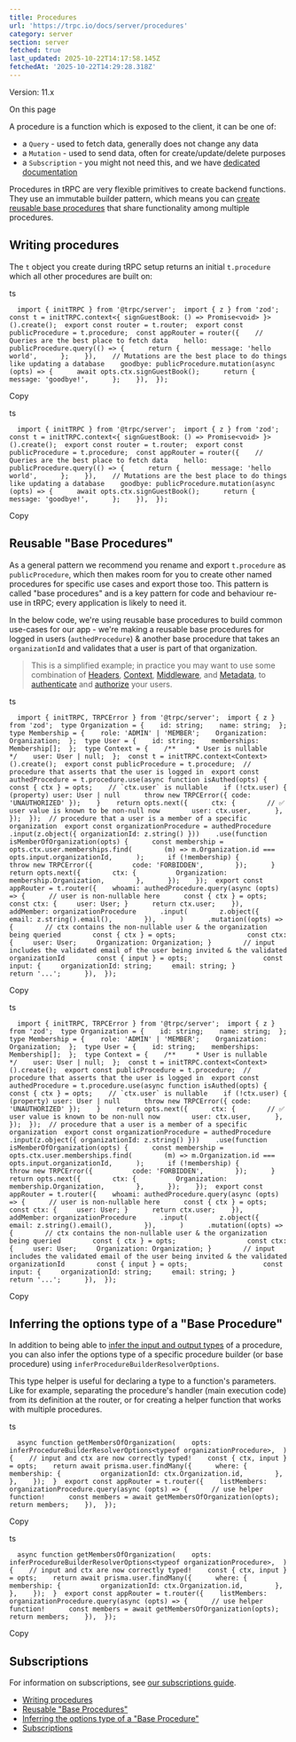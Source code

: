 ```yaml
---
title: Procedures
url: 'https://trpc.io/docs/server/procedures'
category: server
section: server
fetched: true
last_updated: 2025-10-22T14:17:58.145Z
fetchedAt: '2025-10-22T14:29:28.318Z'
---
```

Version: 11.x

On this page

A procedure is a function which is exposed to the client, it can be one of:

*   a `Query` - used to fetch data, generally does not change any data
*   a `Mutation` - used to send data, often for create/update/delete purposes
*   a `Subscription` - you might not need this, and we have [dedicated documentation](/docs/server/subscriptions)

Procedures in tRPC are very flexible primitives to create backend functions. They use an immutable builder pattern, which means you can [create reusable base procedures](#reusable-base-procedures) that share functionality among multiple procedures.

## Writing procedures[​](#writing-procedures "Direct link to Writing procedures")

The `t` object you create during tRPC setup returns an initial `t.procedure` which all other procedures are built on:

ts

`   import { initTRPC } from '@trpc/server';  import { z } from 'zod';  const t = initTRPC.context<{ signGuestBook: () => Promise<void> }>().create();  export const router = t.router;  export const publicProcedure = t.procedure;  const appRouter = router({    // Queries are the best place to fetch data    hello: publicProcedure.query(() => {      return {        message: 'hello world',      };    }),    // Mutations are the best place to do things like updating a database    goodbye: publicProcedure.mutation(async (opts) => {      await opts.ctx.signGuestBook();      return {        message: 'goodbye!',      };    }),  });   `

Copy

ts

`   import { initTRPC } from '@trpc/server';  import { z } from 'zod';  const t = initTRPC.context<{ signGuestBook: () => Promise<void> }>().create();  export const router = t.router;  export const publicProcedure = t.procedure;  const appRouter = router({    // Queries are the best place to fetch data    hello: publicProcedure.query(() => {      return {        message: 'hello world',      };    }),    // Mutations are the best place to do things like updating a database    goodbye: publicProcedure.mutation(async (opts) => {      await opts.ctx.signGuestBook();      return {        message: 'goodbye!',      };    }),  });   `

Copy

## Reusable "Base Procedures"[​](#reusable-base-procedures "Direct link to Reusable \"Base Procedures\"")

As a general pattern we recommend you rename and export `t.procedure` as `publicProcedure`, which then makes room for you to create other named procedures for specific use cases and export those too. This pattern is called "base procedures" and is a key pattern for code and behaviour re-use in tRPC; every application is likely to need it.

In the below code, we're using reusable base procedures to build common use-cases for our app - we're making a reusable base procedures for logged in users (`authedProcedure`) & another base procedure that takes an `organizationId` and validates that a user is part of that organization.

> This is a simplified example; in practice you may want to use some combination of [Headers](/docs/client/headers), [Context](/docs/server/context), [Middleware](/docs/server/middlewares), and [Metadata](/docs/server/metadata), to [authenticate](https://en.wikipedia.org/wiki/Authentication) and [authorize](/docs/server/authorization) your users.

ts

``   import { initTRPC, TRPCError } from '@trpc/server';  import { z } from 'zod';  type Organization = {    id: string;    name: string;  };  type Membership = {    role: 'ADMIN' | 'MEMBER';    Organization: Organization;  };  type User = {    id: string;    memberships: Membership[];  };  type Context = {    /**     * User is nullable     */    user: User | null;  };  const t = initTRPC.context<Context>().create();  export const publicProcedure = t.procedure;  // procedure that asserts that the user is logged in  export const authedProcedure = t.procedure.use(async function isAuthed(opts) {    const { ctx } = opts;    // `ctx.user` is nullable    if (!ctx.user) {                (property) user: User | null      throw new TRPCError({ code: 'UNAUTHORIZED' });    }    return opts.next({      ctx: {        // ✅ user value is known to be non-null now        user: ctx.user,      },    });  });  // procedure that a user is a member of a specific organization  export const organizationProcedure = authedProcedure    .input(z.object({ organizationId: z.string() }))    .use(function isMemberOfOrganization(opts) {      const membership = opts.ctx.user.memberships.find(        (m) => m.Organization.id === opts.input.organizationId,      );      if (!membership) {        throw new TRPCError({          code: 'FORBIDDEN',        });      }      return opts.next({        ctx: {          Organization: membership.Organization,        },      });    });  export const appRouter = t.router({    whoami: authedProcedure.query(async (opts) => {      // user is non-nullable here      const { ctx } = opts;                const ctx: {     user: User; }      return ctx.user;    }),    addMember: organizationProcedure      .input(        z.object({          email: z.string().email(),        }),      )      .mutation((opts) => {        // ctx contains the non-nullable user & the organization being queried        const { ctx } = opts;                  const ctx: {     user: User;     Organization: Organization; }        // input includes the validated email of the user being invited & the validated organizationId        const { input } = opts;                   const input: {     organizationId: string;     email: string; }        return '...';      }),  });   ``

Copy

ts

``   import { initTRPC, TRPCError } from '@trpc/server';  import { z } from 'zod';  type Organization = {    id: string;    name: string;  };  type Membership = {    role: 'ADMIN' | 'MEMBER';    Organization: Organization;  };  type User = {    id: string;    memberships: Membership[];  };  type Context = {    /**     * User is nullable     */    user: User | null;  };  const t = initTRPC.context<Context>().create();  export const publicProcedure = t.procedure;  // procedure that asserts that the user is logged in  export const authedProcedure = t.procedure.use(async function isAuthed(opts) {    const { ctx } = opts;    // `ctx.user` is nullable    if (!ctx.user) {                (property) user: User | null      throw new TRPCError({ code: 'UNAUTHORIZED' });    }    return opts.next({      ctx: {        // ✅ user value is known to be non-null now        user: ctx.user,      },    });  });  // procedure that a user is a member of a specific organization  export const organizationProcedure = authedProcedure    .input(z.object({ organizationId: z.string() }))    .use(function isMemberOfOrganization(opts) {      const membership = opts.ctx.user.memberships.find(        (m) => m.Organization.id === opts.input.organizationId,      );      if (!membership) {        throw new TRPCError({          code: 'FORBIDDEN',        });      }      return opts.next({        ctx: {          Organization: membership.Organization,        },      });    });  export const appRouter = t.router({    whoami: authedProcedure.query(async (opts) => {      // user is non-nullable here      const { ctx } = opts;                const ctx: {     user: User; }      return ctx.user;    }),    addMember: organizationProcedure      .input(        z.object({          email: z.string().email(),        }),      )      .mutation((opts) => {        // ctx contains the non-nullable user & the organization being queried        const { ctx } = opts;                  const ctx: {     user: User;     Organization: Organization; }        // input includes the validated email of the user being invited & the validated organizationId        const { input } = opts;                   const input: {     organizationId: string;     email: string; }        return '...';      }),  });   ``

Copy

## Inferring the options type of a "Base Procedure"[​](#inferProcedureBuilderResolverOptions "Direct link to Inferring the options type of a \"Base Procedure\"")

In addition to being able to [infer the input and output types](/docs/client/vanilla/infer-types#inferring-input--output-types) of a procedure, you can also infer the options type of a specific procedure builder (or base procedure) using `inferProcedureBuilderResolverOptions`.

This type helper is useful for declaring a type to a function's parameters. Like for example, separating the procedure's handler (main execution code) from its definition at the router, or for creating a helper function that works with multiple procedures.

ts

`   async function getMembersOfOrganization(    opts: inferProcedureBuilderResolverOptions<typeof organizationProcedure>,  ) {    // input and ctx are now correctly typed!    const { ctx, input } = opts;    return await prisma.user.findMany({      where: {        membership: {          organizationId: ctx.Organization.id,        },      },    });  }  export const appRouter = t.router({    listMembers: organizationProcedure.query(async (opts) => {      // use helper function!      const members = await getMembersOfOrganization(opts);      return members;    }),  });   `

Copy

ts

`   async function getMembersOfOrganization(    opts: inferProcedureBuilderResolverOptions<typeof organizationProcedure>,  ) {    // input and ctx are now correctly typed!    const { ctx, input } = opts;    return await prisma.user.findMany({      where: {        membership: {          organizationId: ctx.Organization.id,        },      },    });  }  export const appRouter = t.router({    listMembers: organizationProcedure.query(async (opts) => {      // use helper function!      const members = await getMembersOfOrganization(opts);      return members;    }),  });   `

Copy

## Subscriptions[​](#subscriptions "Direct link to Subscriptions")

For information on subscriptions, see [our subscriptions guide](/docs/server/subscriptions).

*   [Writing procedures](#writing-procedures)
*   [Reusable "Base Procedures"](#reusable-base-procedures)
*   [Inferring the options type of a "Base Procedure"](#inferProcedureBuilderResolverOptions)
*   [Subscriptions](#subscriptions)
